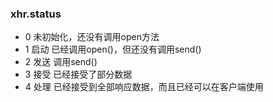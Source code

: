 ### xhr.status
- 0 未初始化，还没有调用open方法
- 1 启动 已经调用open()，但还没有调用send()
- 2 发送 调用send()
- 3 接受 已经接受了部分数据
- 4 处理 已经接受到全部响应数据，而且已经可以在客户端使用